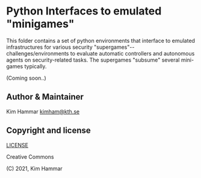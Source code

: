 # Python Interfaces to emulated "minigames" 

This folder contains a set of python environments that interface to emulated infrastructures for various security "supergames"--challenges/environments
to evaluate automatic controllers and autonomous agents on security-related tasks. 
The supergames "subsume" several mini-games typically.

(Coming soon..)

## Author & Maintainer

Kim Hammar <kimham@kth.se>

## Copyright and license

[LICENSE](LICENSE.md)

Creative Commons

(C) 2021, Kim Hammar